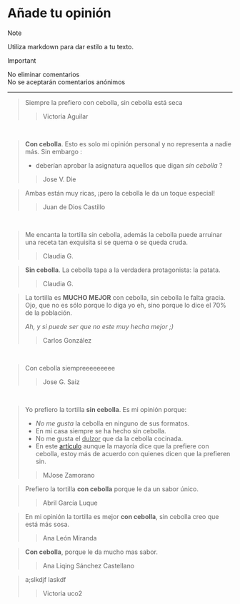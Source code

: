 # Añade tu opinión

> [!NOTE]
> Utiliza markdown para dar estilo a tu texto.


> [!IMPORTANT]
> No eliminar comentarios  
> No se aceptarán comentarios anónimos

---
> Siempre la prefiero con cebolla, sin cebolla está seca
>> Victoria Aguilar

<br>  
  
> **Con cebolla**. Esto es solo mi opinión personal y no representa a nadie más. Sin embargo :
>
>   * deberían aprobar la asignatura aquellos que digan *sin cebolla* ?
>
>>  Jose V. Die 

> Ambas están muy ricas, ¡pero la cebolla le da un toque especial!
>>  Juan de Dios Castillo 

<br>

> Me encanta la tortilla sin cebolla, además la cebolla puede arruinar una receta tan exquisita si se quema o se queda cruda.
>
>> Claudia G.


> **Sin cebolla**. La cebolla tapa a la verdadera protagonista: la patata.
>
>>  Claudia G.

>La tortilla es **MUCHO MEJOR** con cebolla, sin cebolla le falta gracia.  
>Ojo, que no es sólo porque lo diga yo eh, sino porque lo dice el 70% de la población.  
>
>*Ah, y si puede ser que no este muy hecha mejor ;)*  
>> Carlos González




<br>  

> Con cebolla siempreeeeeeeee
>> Jose G. Saiz

<br> 

> Yo prefiero la tortilla **sin cebolla**. Es mi opinión porque: 
> + *No me gusta* la cebolla en ninguno de sus formatos.
> + En mi casa siempre se ha hecho sin cebolla.
> + No me gusta el <ins>dulzor</ins> que da la cebolla cocinada.
> + En este [artículo](https://www.esquire.com/es/donde-comer-beber/a44381507/tortilla-patatas-con-sin-cebolla-chefs-michelin/) aunque la mayoría dice que la prefiere con cebolla, estoy más de acuerdo con quienes dicen que la prefieren sin.
>> MJose Zamorano


> Prefiero la tortilla **con cebolla** porque le da un sabor único.
>> Abril García Luque


> En mi opinión la tortilla es mejor **con cebolla**, sin cebolla creo que está más sosa.
>> Ana León Miranda

> **Con cebolla**, porque le da mucho mas sabor.
>> Ana Liqing Sánchez Castellano



> a;slkdjf laskdf
>> Victoria uco2
